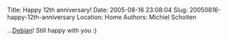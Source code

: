 Title: Happy 12th anniversary!
Date: 2005-08-16 23:08:04
Slug: 20050816-happy-12th-anniversary
Location: Home
Authors: Michiel Scholten

<p>...<a href="http://www.debian.org/">Debian</a>! Still happy with you :)</p>